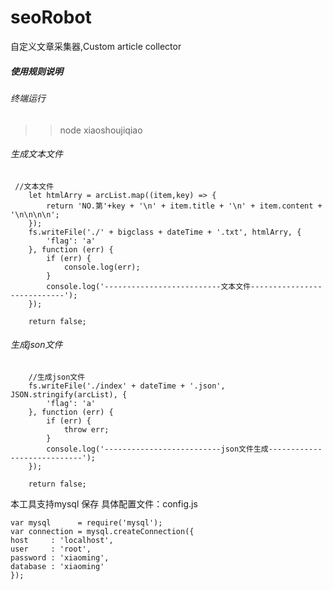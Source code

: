 # seoRobot
自定义文章采集器,Custom article collector

##### 使用规则说明

###### 终端运行 

>>node  xiaoshoujiqiao

###### 生成文本文件


```
 //文本文件
    let htmlArry = arcList.map((item,key) => {
        return 'NO.第'+key + '\n' + item.title + '\n' + item.content + '\n\n\n\n';
    });
    fs.writeFile('./' + bigclass + dateTime + '.txt', htmlArry, {
        'flag': 'a'
    }, function (err) {
        if (err) {
            console.log(err);
        }
        console.log('--------------------------文本文件----------------------------');
    });

    return false;
```

###### 生成json文件

```
    //生成json文件
    fs.writeFile('./index' + dateTime + '.json', JSON.stringify(arcList), {
        'flag': 'a'
    }, function (err) {
        if (err) {
            throw err;
        }
        console.log('--------------------------json文件生成----------------------------');
    });

    return false;
```



本工具支持mysql 保存
具体配置文件：config.js

```
var mysql      = require('mysql');
var connection = mysql.createConnection({
host     : 'localhost',
user     : 'root',
password : 'xiaoming',
database : 'xiaoming'
});
```
